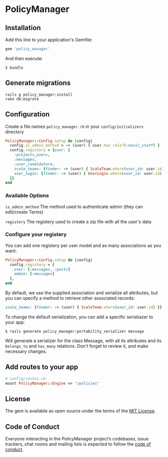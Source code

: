# PolicyManager

## Installation

Add this line to your application's Gemfile:

```ruby
gem 'policy_manager'
```

And then execute:

    $ bundle

## Generate migrations

```
rails g policy_manager:install
rake db:migrate
```

## Configuration

Create a file names `policy_manager.rb` in your `config/initializers` directory

```ruby
PolicyManager::Config.setup do |config|
  config.is_admin_method = -> (user) { user.has_role?(:basic_staff) }
  config.registery = {user: [
    :projects_users,
    :messages,
    :user_candidature,
    scale_teams: {finder: -> (user) { ScaleTeam.where(user_id: user.id) }},
    user_login: {finder: -> (user) { UserLogin.where(user_id: user.id) }}
  ]}
end
```

### Available Options

`is_admin_method` The method used to authenticate admin (they can edit/create Terms)

`registery` The registery used to create a zip file with all the user's data

### Configure your registery

You can add one registery per user model and as many associations as you want:
```ruby
PolicyManager::Config.setup do |config|
  config.registery = {
    user: [:messages, :posts]
    admin: [:messages]
  },
end
```

By default, we use the supplied association and serialize all attributes, but you can specify a method to retrieve other associated records:
```ruby
scale_teams: {finder: -> (user) { ScaleTeam.where(user_id: user.id) }}
```

To change the default serialization, you can add a specific serialiazer to your app:
```
$ rails generate policy_manager:portability_serializer message
```
Will generate a serializer for the class Message, with all its attributes and its `belongs_to` and `has_many` relations.
Don't forget to review it, and make necessary changes.

## Add routes to your app
```ruby
# config/routes.rb
mount PolicyManager::Engine => "/policies"
```

## License

The gem is available as open source under the terms of the [MIT License](https://opensource.org/licenses/MIT).

## Code of Conduct

Everyone interacting in the PolicyManager project’s codebases, issue trackers, chat rooms and mailing lists is expected to follow the [code of conduct](https://github.com/[USERNAME]/policy_manager/blob/master/CODE_OF_CONDUCT.md).
